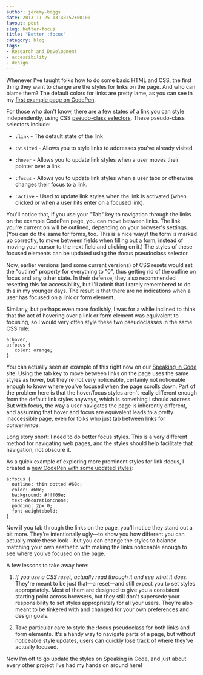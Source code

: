 ```yaml
---
author: jeremy-boggs
date: 2013-11-25 13:48:52+00:00
layout: post
slug: better-focus
title: "Better :focus"
category: blog
tags:
- Research and Development
- accessibility
- design
---
```


Whenever I've taught folks how to do some basic HTML and CSS, the first thing they want to change are the styles for links on the page. And who can blame them? The default colors for links are pretty lame, as you can see in my [first example page on CodePen](http://codepen.io/clioweb/pen/wtBCo).

For those who don't know, there are a few states of a link you can style independently, using CSS [pseudo-class selectors](http://www.w3.org/TR/CSS2/selector.html#pseudo-class-selectors). These pseudo-class selectors include:




  * `:link` - The default state of the link


  * `:visited` - Allows you to style links to addresses you've already visited.


  * `:hover` - Allows you to update link styles when a user moves their pointer over a link.


  * `:focus` - Allows you to update link styles when a user tabs or otherwise changes their focus to a link.


  * `:active` - Used to update link styles when the link is activated (when clicked or when a user hits enter on a focused link).



You'll notice that, if you use your "Tab" key to navigation through the links on the example CodePen page, you can move between links. The link you're current on will be outlined, depending on your browser's settings. (You can do the same for forms, too. This is a nice way,if the form is marked up correctly, to move between fields when filling out a form, instead of moving your cursor to the next field and clicking on it.) The styles of these focused elements can be updated using the :focus pseudoclass selector.

Now, earlier versions (and some current versions) of CSS resets would set the "outline" property for everything to "0", thus getting rid of the outline on focus and any other state. In their defense, they also recommended resetting this for accessibility, but I'll admit that I rarely remembered to do this in my younger days. The result is that there are no indications when a user has focused on a link or form element.

Similarly, but perhaps even more foolishly, I was for a while inclined to think that the act of hovering over a link or form element was equivalent to focusing, so I would very often style these two pseudoclasses in the same CSS rule:

```
a:hover,
a:focus {
   color: orange;
}
```

You can actually seen an example of this right now on our [Speaking in Code](http://codespeak.scholarslab.org) site. Using the tab key to move between links on the page uses the same styles as hover, but they're not very noticeable, certainly not noticeable enough to know where you've focused when the page scrolls down. Part of the problem here is that the hover/focus styles aren't really different enough from the default link styles anyways, which is something I should address. But with focus, the way a user navigates the page is inherently different, and assuming that hover and focus are equivalent leads to a pretty inaccessible page, even for folks who just tab between links for convenience.

Long story short: I need to do better focus styles. This is a very different method for navigating web pages, and the styles should help facilitate that navigation, not obscure it.

As a quick example of exploring more prominent styles for link :focus, I created a [new CodePen with some updated styles](http://codepen.io/clioweb/pen/ArtEq):

```
a:focus {
  outline: thin dotted #60c;
  color: #60c;
  background: #fff09e;
  text-decoration:none;
  padding: 2px 0;
  font-weight:bold;
}
```

Now if you tab through the links on the page, you'll notice they stand out a bit more. They're intentionally ugly&mdash;to show you how different you can actually make these look&mdash;but you can change the styles to balance matching your own aesthetic with making the links noticeable enough to see where you've focused on the page.

A few lessons to take away here:





  1. _If you use a CSS reset, actually read through it and see what it does._ They're meant to be just that&mdash;a reset&mdash;and still expect you to set styles appropriately. Most of them are designed to give you a consistent starting point across browsers, but they still don't supersede your responsibility to set styles appropriately for all your users. They're also meant to be tinkered with and changed for your own preferences and design goals.


  2. Take particular care to style the :focus pseudoclass for both links and form elements. It's a handy way to navigate parts of a page, but without noticeable style updates, users can quickly lose track of where they've actually focused.



Now I'm off to go update the styles on Speaking in Code, and just about every other project I've had my hands on around here!
